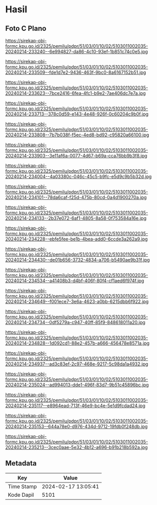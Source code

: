 # Hasil

## Foto C Plano

https://sirekap-obj-formc.kpu.go.id/2325/pemilu/pdpr/51/03/01/10/02/5103011002035-20240214-233240--6e994827-da86-4c10-93ef-1b851c74c0e5.jpg

https://sirekap-obj-formc.kpu.go.id/2325/pemilu/pdpr/51/03/01/10/02/5103011002035-20240214-233509--fde1d7e2-9436-463f-9bc0-8a6167152b51.jpg

https://sirekap-obj-formc.kpu.go.id/2325/pemilu/pdpr/51/03/01/10/02/5103011002035-20240214-233623--7bce2416-6fea-4fc1-b9e2-7ae406dc7e7a.jpg

https://sirekap-obj-formc.kpu.go.id/2325/pemilu/pdpr/51/03/01/10/02/5103011002035-20240214-233713--378c0d59-e143-4e48-926f-0c60204c9b0f.jpg

https://sirekap-obj-formc.kpu.go.id/2325/pemilu/pdpr/51/03/01/10/02/5103011002035-20240214-233808--7b7b038f-f5ec-4ed8-bd92-c95820a66100.jpg

https://sirekap-obj-formc.kpu.go.id/2325/pemilu/pdpr/51/03/01/10/02/5103011002035-20240214-233903--3e11af6a-0077-4d67-b69a-cca76bb9b3f8.jpg

https://sirekap-obj-formc.kpu.go.id/2325/pemilu/pdpr/51/03/01/10/02/5103011002035-20240214-234004--4a03380c-046c-45c5-b9fc-e5d9c9b5b32d.jpg

https://sirekap-obj-formc.kpu.go.id/2325/pemilu/pdpr/51/03/01/10/02/5103011002035-20240214-234101--78da6caf-f25d-475b-80cd-0a4d1900270a.jpg

https://sirekap-obj-formc.kpu.go.id/2325/pemilu/pdpr/51/03/01/10/02/5103011002035-20240214-234133--2b37e072-6af1-4805-8a58-0f753584a16e.jpg

https://sirekap-obj-formc.kpu.go.id/2325/pemilu/pdpr/51/03/01/10/02/5103011002035-20240214-234228--ebfe5fee-be1b-4bea-add0-6ccde3a262a9.jpg

https://sirekap-obj-formc.kpu.go.id/2325/pemilu/pdpr/51/03/01/10/02/5103011002035-20240214-234430--de01b656-3732-4834-a706-b5490ae9b31f.jpg

https://sirekap-obj-formc.kpu.go.id/2325/pemilu/pdpr/51/03/01/10/02/5103011002035-20240214-234534--a41408b3-d4bf-406f-80f4-cf1aed6f974f.jpg

https://sirekap-obj-formc.kpu.go.id/2325/pemilu/pdpr/51/03/01/10/02/5103011002035-20240214-234649--f001ece7-3e6a-4623-a0bb-6215dbb6f922.jpg

https://sirekap-obj-formc.kpu.go.id/2325/pemilu/pdpr/51/03/01/10/02/5103011002035-20240214-234734--0df5279a-c947-40ff-85f9-848618011a20.jpg

https://sirekap-obj-formc.kpu.go.id/2325/pemilu/pdpr/51/03/01/10/02/5103011002035-20240214-234828--1d092cd1-88e2-457b-a666-456478e8571a.jpg

https://sirekap-obj-formc.kpu.go.id/2325/pemilu/pdpr/51/03/01/10/02/5103011002035-20240214-234937--ad3c83ef-2c97-468e-9217-5c98da1a4932.jpg

https://sirekap-obj-formc.kpu.go.id/2325/pemilu/pdpr/51/03/01/10/02/5103011002035-20240214-235024--ad994013-dde1-496f-83d7-9b51c45896bc.jpg

https://sirekap-obj-formc.kpu.go.id/2325/pemilu/pdpr/51/03/01/10/02/5103011002035-20240214-235117--e8964ead-713f-46e9-bc4e-5e1d9fcdad24.jpg

https://sirekap-obj-formc.kpu.go.id/2325/pemilu/pdpr/51/03/01/10/02/5103011002035-20240214-235153--644a78e0-d976-434d-9712-19fdb0f248db.jpg

https://sirekap-obj-formc.kpu.go.id/2325/pemilu/pdpr/51/03/01/10/02/5103011002035-20240214-235213--3cec0aae-5e32-4b12-a696-b91b218b592a.jpg


## Metadata

| Key        | Value               |
| ---------- | ------------------- |
| Time Stamp | 2024-02-17 13:05:41 |
| Kode Dapil | 5101                |




